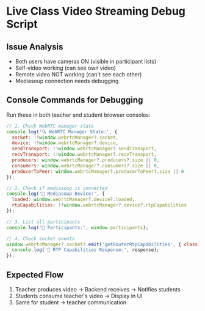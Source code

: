 # Live Class Video Streaming Debug Script

## Issue Analysis
- Both users have cameras ON (visible in participant lists)
- Self-video working (can see own video)
- Remote video NOT working (can't see each other)
- Mediasoup connection needs debugging

## Console Commands for Debugging

Run these in both teacher and student browser consoles:

```javascript
// 1. Check WebRTC manager state
console.log('🔍 WebRTC Manager State:', {
  socket: !!window.webrtcManager?.socket,
  device: !!window.webrtcManager?.device,
  sendTransport: !!window.webrtcManager?.sendTransport,
  recvTransport: !!window.webrtcManager?.recvTransport,
  producers: window.webrtcManager?.producers?.size || 0,
  consumers: window.webrtcManager?.consumers?.size || 0,
  producerToPeer: window.webrtcManager?.producerToPeer?.size || 0
});

// 2. Check if mediasoup is connected
console.log('📡 Mediasoup Device:', {
  loaded: window.webrtcManager?.device?.loaded,
  rtpCapabilities: !!window.webrtcManager?.device?.rtpCapabilities
});

// 3. List all participants
console.log('👥 Participants:', window.participants);

// 4. Check socket events
window.webrtcManager?.socket?.emit('getRouterRtpCapabilities', { classId: window.classId }, (response) => {
  console.log('🎯 RTP Capabilities Response:', response);
});
```

## Expected Flow
1. Teacher produces video → Backend receives → Notifies students
2. Students consume teacher's video → Display in UI
3. Same for student → teacher communication
